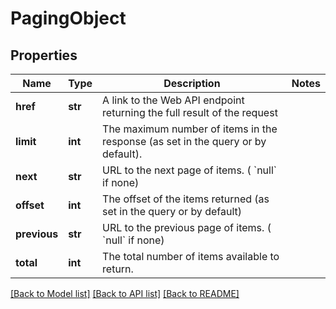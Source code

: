 # PagingObject

## Properties
Name | Type | Description | Notes
------------ | ------------- | ------------- | -------------
**href** | **str** | A link to the Web API endpoint returning the full result of the request  | 
**limit** | **int** | The maximum number of items in the response (as set in the query or by default).  | 
**next** | **str** | URL to the next page of items. ( &#x60;null&#x60; if none)  | 
**offset** | **int** | The offset of the items returned (as set in the query or by default)  | 
**previous** | **str** | URL to the previous page of items. ( &#x60;null&#x60; if none)  | 
**total** | **int** | The total number of items available to return.  | 

[[Back to Model list]](../README.md#documentation-for-models) [[Back to API list]](../README.md#documentation-for-api-endpoints) [[Back to README]](../README.md)

